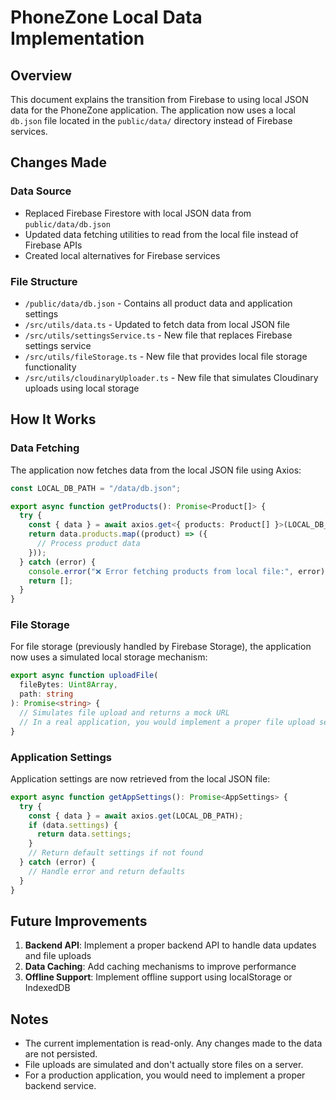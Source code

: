 # PhoneZone Local Data Implementation

## Overview

This document explains the transition from Firebase to using local JSON data for the PhoneZone application. The application now uses a local `db.json` file located in the `public/data/` directory instead of Firebase services.

## Changes Made

### Data Source

- Replaced Firebase Firestore with local JSON data from `public/data/db.json`
- Updated data fetching utilities to read from the local file instead of Firebase APIs
- Created local alternatives for Firebase services

### File Structure

- `/public/data/db.json` - Contains all product data and application settings
- `/src/utils/data.ts` - Updated to fetch data from local JSON file
- `/src/utils/settingsService.ts` - New file that replaces Firebase settings service
- `/src/utils/fileStorage.ts` - New file that provides local file storage functionality
- `/src/utils/cloudinaryUploader.ts` - New file that simulates Cloudinary uploads using local storage

## How It Works

### Data Fetching

The application now fetches data from the local JSON file using Axios:

```typescript
const LOCAL_DB_PATH = "/data/db.json";

export async function getProducts(): Promise<Product[]> {
  try {
    const { data } = await axios.get<{ products: Product[] }>(LOCAL_DB_PATH);
    return data.products.map((product) => ({
      // Process product data
    }));
  } catch (error) {
    console.error("❌ Error fetching products from local file:", error);
    return [];
  }
}
```

### File Storage

For file storage (previously handled by Firebase Storage), the application now uses a simulated local storage mechanism:

```typescript
export async function uploadFile(
  fileBytes: Uint8Array,
  path: string
): Promise<string> {
  // Simulates file upload and returns a mock URL
  // In a real application, you would implement a proper file upload service
}
```

### Application Settings

Application settings are now retrieved from the local JSON file:

```typescript
export async function getAppSettings(): Promise<AppSettings> {
  try {
    const { data } = await axios.get(LOCAL_DB_PATH);
    if (data.settings) {
      return data.settings;
    }
    // Return default settings if not found
  } catch (error) {
    // Handle error and return defaults
  }
}
```

## Future Improvements

1. **Backend API**: Implement a proper backend API to handle data updates and file uploads
2. **Data Caching**: Add caching mechanisms to improve performance
3. **Offline Support**: Implement offline support using localStorage or IndexedDB

## Notes

- The current implementation is read-only. Any changes made to the data are not persisted.
- File uploads are simulated and don't actually store files on a server.
- For a production application, you would need to implement a proper backend service.
